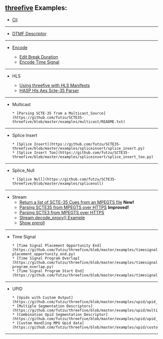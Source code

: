 ## [threefive](https://github.com/futzu/SCTE35-threefive/) Examples:


 * [Cli](https://github.com/futzu/SCTE35-threefive/blob/master/examples/cli.py)

---

* [DTMF Descriptor](https://github.com/futzu/SCTE35-threefive/blob/master/examples/dtmf)

---
 
 * [Encode](https://github.com/futzu/scte35-threefive/tree/master/examples/encode) 
 
   * [Edit Break Duration](https://github.com/futzu/scte35-threefive/blob/master/examples/encode/edit_break_duration.py)
   * [Encode Time Signal](https://github.com/futzu/scte35-threefive/blob/master/examples/encode/encode_time_signal.py)

---

 * HLS
 
      * [Using threefive with HLS Manifests](https://github.com/futzu/SCTE35-threefive/tree/master/examples/hls)
      * [HASP Hls Aes Scte-35 Parser](https://github.com/futzu/threefive/blob/master/examples/hls/hasp.py)
      
 ---

* Multicast
 
      * [Parsing SCTE-35 from a Multicast_Source](https://github.com/futzu/SCTE35-threefive/blob/master/examples/multicast/README.txt)
 ---  

* Splice Insert
 
      * [Splice Insert](https://github.com/futzu/SCTE35-threefive/blob/master/examples/spliceinsert/splice_insert.py)
      * [Splice Insert Too](https://github.com/futzu/SCTE35-threefive/blob/master/examples/spliceinsert/splice_insert_too.py)

---

* Splice_Null
 
      * [Splice Null](https://github.com/futzu/SCTE35-threefive/blob/master/examples/splicenull)  

---   

 * Stream
      * [Return a list of SCTE-35 Cues from an MPEGTS file](https://github.com/futzu/threefive/blob/master/examples/stream/cue_list.py) __New!__
      * [Parsing SCTE35 from MPEGTS over HTTPS](https://github.com/futzu/threefive/blob/master/examples/stream/cool_decode_http.py) __Improved!__ 
      * [Parsing SCTE3 from MPEGTS over HTTPS](https://github.com/futzu/threefive/blob/master/examples/stream/decode_http.py)
      * [Stream.decode_proxy() Example](https://github.com/futzu/SCTE35-threefive/blob/master/examples/stream/decode_proxy.py)
      * [Show preroll](https://github.com/futzu/threefive/blob/master/examples/stream/preroll.py)

---

* Time Signal

      * [Time Signal Placement Opportunity End](https://github.com/futzu/threefive/blob/master/examples/timesignal/time_signal-placement_opportunity_end.py)
      * [Time Signal Program Overlap](https://github.com/futzu/threefive/blob/master/examples/timesignal/time_signal-program_overlap.py)
      * [Time Signal Program Start End](https://github.com/futzu/threefive/blob/master/examples/timesignal/time_signal_blackout_override_program_end.py)
---

*  UPID
 
       * [Upids with Custom Output](https://github.com/futzu/threefive/blob/master/examples/upid/upid_custom_output.py)
       * [Multiple Segmentation Descriptors](https://github.com/futzu/threefive/blob/master/examples/upid/multi_upid.py)
       * [Combination Upid Segmentation Descriptor](https://github.com/futzu/threefive/blob/master/examples/upid/upid_combo.py)
       * [Custom Handling MPU Upid data](https://github.com/futzu/threefive/blob/master/examples/upid/custom_upid_handling.py)

---

